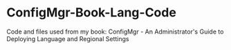 # ConfigMgr-Book-Lang-Code
Code and files used from my book: ConfigMgr - An Administrator's Guide to Deploying Language and Regional Settings
